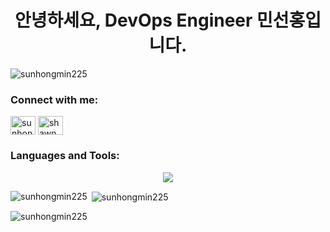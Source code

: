 <h1 align="center">안녕하세요, DevOps Engineer 민선홍입니다.</h1>

<p align="left"> <img src="https://komarev.com/ghpvc/?username=sunhongmin225&label=Profile%20views&color=0e75b6&style=flat" alt="sunhongmin225" /> </p>

<h3 align="left">Connect with me:</h3>
<p align="left">
<a href="https://linkedin.com/in/sunhongmin" target="blank"><img align="center" src="https://raw.githubusercontent.com/rahuldkjain/github-profile-readme-generator/master/src/images/icons/Social/linked-in-alt.svg" alt="sunhongmin" height="30" width="40" /></a>
<a href="https://fb.com/shawn.sunhong.min" target="blank"><img align="center" src="https://raw.githubusercontent.com/rahuldkjain/github-profile-readme-generator/master/src/images/icons/Social/facebook.svg" alt="shawn.sunhong.min" height="30" width="40" /></a>
</p>

<h3 align="left">Languages and Tools:</h3>
<p align="center">
  <a href="https://skillicons.dev">
    <img src="https://skillicons.dev/icons?i=aws,cpp,docker,elasticsearch,figma,github,githubactions,grafana,java,jenkins,kubernetes,linux,mongodb,postgres,prometheus,py,terraform,ts," />
  </a>
</p>

<p><img align="left" src="https://github-readme-stats.vercel.app/api/top-langs?username=sunhongmin225&show_icons=true&locale=en&layout=compact" alt="sunhongmin225" /></p>

<p>&nbsp;<img align="center" src="https://github-readme-stats.vercel.app/api?username=sunhongmin225&show_icons=true&locale=en" alt="sunhongmin225" /></p>

<p><img align="center" src="https://github-readme-streak-stats.herokuapp.com/?user=sunhongmin225&" alt="sunhongmin225" /></p>
